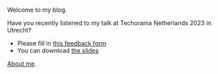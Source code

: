 Welcome to my blog.

Have you recently listened to my talk at Techorama Netherlands 2023 in Utrecht?
- Please fill in [this feedback form](https://forms.gle/vQANizfBGLHMa6QG9)
- You can download [the slides](https://github.com/andreiepure/DependencyConfusionDemo/tree/main/slides)

[About me](about.md).
